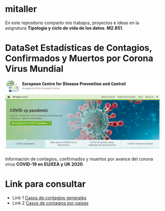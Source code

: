 # mitaller
En este repositorio comparto mis trabajos, proyectos e ideas en la asignatura **Tipología y ciclo de vida de los datos. M2.851**.

# DataSet Estadísticas de Contagios, Confirmados y Muertos por Corona Virus Mundial
![Imagen](/images/CORONA.png)

Información de contagios, confirmados y muertos por avance del corona virus **COVID-19 en EU/EEA y UK 2020**.

# Link para consultar
* Link 1 [Casos de contagios generales](https://www.ecdc.europa.eu)
* Link 2 [Casos de contagios por paises](https://www.ecdc.europa.eu/en/geographical-distribution-2019-ncov-cases)
